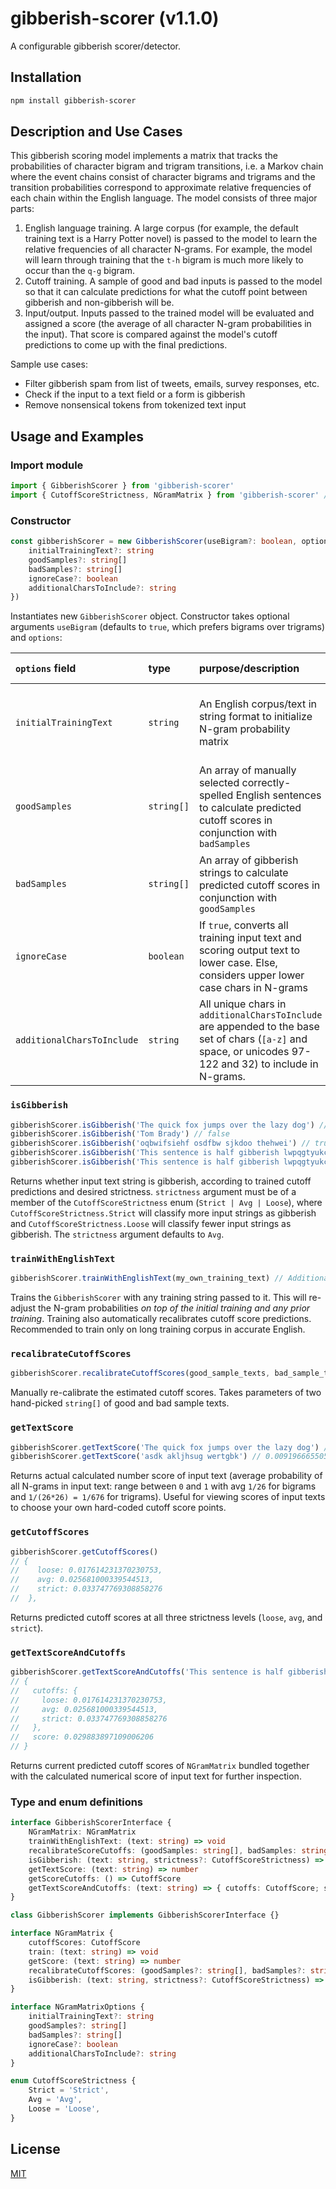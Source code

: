 # gibberish-scorer (v1.1.0)

A configurable gibberish scorer/detector.

## Installation

```bash
npm install gibberish-scorer
```

## Description and Use Cases
This gibberish scoring model implements a matrix that tracks the probabilities of character bigram and trigram transitions, i.e. a Markov chain where the event chains consist of character bigrams and trigrams and the transition probabilities correspond to approximate relative frequencies of each chain within the English language. The model consists of three major parts:
1. English language training. A large corpus (for example, the default training text is a Harry Potter novel) is passed to the model to learn the relative frequencies of all character N-grams. For example, the model will learn through training that the `t-h` bigram is much more likely to occur than the `q-g` bigram.
2. Cutoff training. A sample of good and bad inputs is passed to the model so that it can calculate predictions for what the cutoff point between gibberish and non-gibberish will be.
3. Input/output. Inputs passed to the trained model will be evaluated and assigned a score (the average of all character N-gram probabilities in the input). That score is compared against the model's cutoff predictions to come up with the final predictions.

Sample use cases:
* Filter gibberish spam from list of tweets, emails, survey responses, etc.
* Check if the input to a text field or a form is gibberish
* Remove nonsensical tokens from tokenized text input


## Usage and Examples

### Import module
```js
import { GibberishScorer } from 'gibberish-scorer'
import { CutoffScoreStrictness, NGramMatrix } from 'gibberish-scorer' // Additional type imports
```


### Constructor
```ts
const gibberishScorer = new GibberishScorer(useBigram?: boolean, options?: {
    initialTrainingText?: string
    goodSamples?: string[]
    badSamples?: string[]
    ignoreCase?: boolean
    additionalCharsToInclude?: string
})
```
Instantiates new `GibberishScorer` object. Constructor takes optional arguments `useBigram` (defaults to `true`, which prefers bigrams over trigrams) and `options`:

| `options` field | type | purpose/description | default value |
| :--- | :--- | :--- | :--- |
| `initialTrainingText` | `string` | An English corpus/text in string format to initialize N-gram probability matrix | stringified Harry Potter & the Sorcerer's Stone |
| `goodSamples` | `string[]` | An array of manually selected correctly-spelled English sentences to calculate predicted cutoff scores in conjunction with `badSamples` | hard-coded array of English sentence strings |
| `badSamples` | `string[]` | An array of gibberish strings to calculate predicted cutoff scores in conjunction with `goodSamples` | hard-coded array of gibberish strings |
| `ignoreCase` | `boolean` | If `true`, converts all training input text and scoring output text to lower case. Else, considers upper lower case chars in N-grams | `true` |
| `additionalCharsToInclude` | `string` | All unique chars in `additionalCharsToInclude` are appended to the base set of chars (`[a-z]` and space, or unicodes 97-122 and 32) to include in N-grams. | `''` |


### `isGibberish`
```js
gibberishScorer.isGibberish('The quick fox jumps over the lazy dog') // false
gibberishScorer.isGibberish('Tom Brady') // false
gibberishScorer.isGibberish('oqbwifsiehf osdfbw sjkdoo thehwei') // true
gibberishScorer.isGibberish('This sentence is half gibberish lwpqgtyukcvi', CutoffScoreStrictness.Loose) // false
gibberishScorer.isGibberish('This sentence is half gibberish lwpqgtyukcvi', CutoffScoreStrictness.Strict) // true
```
Returns whether input text string is gibberish, according to trained cutoff predictions and desired strictness. `strictness` argument must be of a member of the `CutoffScoreStrictness` enum (`Strict | Avg | Loose`), where `CutoffScoreStrictness.Strict` will classify more input strings as gibberish and `CutoffScoreStrictness.Loose` will classify fewer input strings as gibberish. The `strictness` argument defaults to `Avg`. 


### `trainWithEnglishText`
```js
gibberishScorer.trainWithEnglishText(my_own_training_text) // Additional training for gibberishScorer if desired
```
Trains the `GibberishScorer` with any training string passed to it. This will re-adjust the N-gram probabilities *on top of the initial training and any prior training*. Training also automatically recalibrates cutoff score predictions. Recommended to train only on long training corpus in accurate English.


### `recalibrateCutoffScores`
```js
gibberishScorer.recalibrateCutoffScores(good_sample_texts, bad_sample_texts) // Recalculate predicted score cutoffs based on provided samples
```
Manually re-calibrate the estimated cutoff scores. Takes parameters of two hand-picked `string[]` of good and bad sample texts.


### `getTextScore`
```js
gibberishScorer.getTextScore('The quick fox jumps over the lazy dog') // 0.07108346875540186
gibberishScorer.getTextScore('asdk akljhsug wertgbk') // 0.009196665505633908
```
Returns actual calculated number score of input text (average probability of all N-grams in input text: range between `0` and `1` with avg `1/26` for bigrams and `1/(26*26) = 1/676` for trigrams). Useful for viewing scores of input texts to choose your own hard-coded cutoff score points.


### `getCutoffScores`
```js
gibberishScorer.getCutoffScores()
// {
//    loose: 0.017614231370230753,
//    avg: 0.025681000339544513,
//    strict: 0.033747769308858276
//  },
```
Returns predicted cutoff scores at all three strictness levels (`loose`, `avg`, and `strict`).


### `getTextScoreAndCutoffs`
```js
gibberishScorer.getTextScoreAndCutoffs('This sentence is half gibberish lwpqgtyukcvi')
// {
//   cutoffs: {
//     loose: 0.017614231370230753,
//     avg: 0.025681000339544513,
//     strict: 0.033747769308858276
//   },
//   score: 0.029883897109006206
// }
```
Returns current predicted cutoff scores of `NGramMatrix` bundled together with the calculated numerical score of input text for further inspection.


### Type and enum definitions
```ts
interface GibberishScorerInterface {
    NGramMatrix: NGramMatrix
    trainWithEnglishText: (text: string) => void
    recalibrateScoreCutoffs: (goodSamples: string[], badSamples: string[]) => void
    isGibberish: (text: string, strictness?: CutoffScoreStrictness) => boolean
    getTextScore: (text: string) => number
    getScoreCutoffs: () => CutoffScore
    getTextScoreAndCutoffs: (text: string) => { cutoffs: CutoffScore; score: number }
}

class GibberishScorer implements GibberishScorerInterface {}

interface NGramMatrix {
    cutoffScores: CutoffScore
    train: (text: string) => void
    getScore: (text: string) => number
    recalibrateCutoffScores: (goodSamples?: string[], badSamples?: string[]) => void
    isGibberish: (text: string, strictness?: CutoffScoreStrictness) => boolean
}

interface NGramMatrixOptions {
    initialTrainingText?: string
    goodSamples?: string[]
    badSamples?: string[]
    ignoreCase?: boolean
    additionalCharsToInclude?: string
}

enum CutoffScoreStrictness {
    Strict = 'Strict',
    Avg = 'Avg',
    Loose = 'Loose',
}
```


## License

[MIT](https://choosealicense.com/licenses/mit/)

